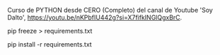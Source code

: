 Curso de PYTHON desde CERO (Completo) del canal de Youtube 'Soy Dalto', https://youtu.be/nKPbfIU442g?si=X7fifkINGlQgxBrC.


pip freeze > requirements.txt

pip install -r requirements.txt

